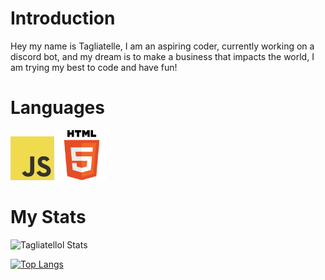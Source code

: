 # Introduction

Hey my name is Tagliatelle, I am an aspiring coder, currently working on a discord bot, and my dream is to make a business that impacts the world, I am trying my best to code and have fun!
# Languages

<img src="JavaScript.png" height = 70/> <img src="HTML.png" height = 80>

# My Stats
![Tagliatellol Stats](https://github-readme-stats.vercel.app/api?username=tagliatellelol&show_icons=true&theme=radical)

[![Top Langs](https://github-readme-stats.vercel.app/api/top-langs/?username=anuraghazra&langs_count=8)](https://github.com/CoreX-Developement/CoreX)



